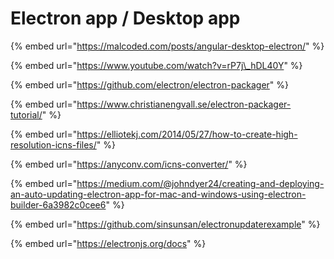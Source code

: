 # Electron app / Desktop app

{% embed url="https://malcoded.com/posts/angular-desktop-electron/" %}

{% embed url="https://www.youtube.com/watch?v=rP7j\_hDL40Y" %}

{% embed url="https://github.com/electron/electron-packager" %}

{% embed url="https://www.christianengvall.se/electron-packager-tutorial/" %}

{% embed url="https://elliotekj.com/2014/05/27/how-to-create-high-resolution-icns-files/" %}

{% embed url="https://anyconv.com/icns-converter/" %}

{% embed url="https://medium.com/@johndyer24/creating-and-deploying-an-auto-updating-electron-app-for-mac-and-windows-using-electron-builder-6a3982c0cee6" %}

{% embed url="https://github.com/sinsunsan/electronupdaterexample" %}

{% embed url="https://electronjs.org/docs" %}



